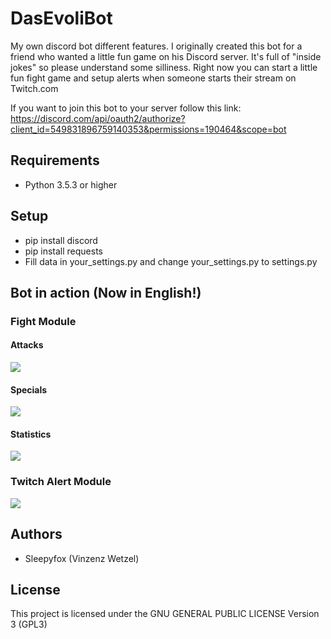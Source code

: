 # DasEvoliBot
My own discord bot different features. I originally created this bot for a friend who wanted a little fun game on his Discord server. It's full of "inside jokes" so please understand some silliness. Right now you can start a little fun fight game and setup alerts when someone starts their stream on Twitch.com

If you want to join this bot to your server follow this link: https://discord.com/api/oauth2/authorize?client_id=549831896759140353&permissions=190464&scope=bot

## Requirements
* Python 3.5.3 or higher

## Setup
* pip install discord
* pip install requests
* Fill data in your_settings.py and change your_settings.py to settings.py

## Bot in action (Now in English!)
### Fight Module
#### Attacks
![](https://i.imgur.com/4uwINSw.png)
#### Specials
![](https://i.imgur.com/3xwYq90.png)
#### Statistics
![](https://i.imgur.com/ZYi8KBw.png)

### Twitch Alert Module
![](https://i.imgur.com/bEpDfeh.png)

## Authors
* Sleepyfox (Vinzenz Wetzel)

## License
This project is licensed under the GNU GENERAL PUBLIC LICENSE Version 3 (GPL3)